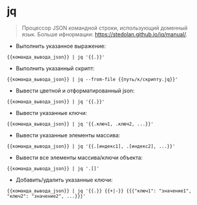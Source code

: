 # jq

> Процессор JSON командной строки, использующий доменный язык.
> Больше ифнормации: <https://stedolan.github.io/jq/manual/>.

- Выполнить указанное выражение:

`{{команда_вывода_json}} | jq '{{.}}'`

- Выполнить указанный скрипт:

`{{команда_вывода_json}} | jq --from-file {{путь/к/скрипту.jq}}'`

- Вывести цветной и отформатированный json:

`{{команда_вывода_json}} | jq '{{.}}'`

- Вывести указанные ключи:

`{{команда_вывода_json}} | jq '{{.ключ1, .ключ2, ...}}'`

- Вывести указанные элементы массива:

`{{команда_вывода_json}} | jq '{{.[индекс1], .[индекс2], ...}}'`

- Вывести все элементы массива/ключи объекта:

`{{команда_вывода_json}} | jq '.[]'`

- Добавить/удалить указанные ключи:

`{{команда_вывода_json}} | jq '{{.}} {{+|-}} {{{"ключ1": "значение1", "ключ2": "значение2", ...}}}'`
